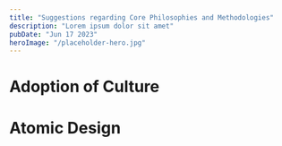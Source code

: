 ```yaml
---
title: "Suggestions regarding Core Philosophies and Methodologies"
description: "Lorem ipsum dolor sit amet"
pubDate: "Jun 17 2023"
heroImage: "/placeholder-hero.jpg"
---
```

# Adoption of Culture
# Atomic Design